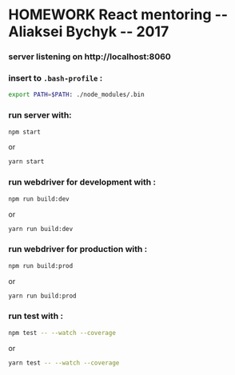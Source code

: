 # HOMEWORK React mentoring -- Aliaksei Bychyk -- 2017 #


### server listening on http://localhost:8060 ###


### insert to `.bash-profile` : ###
```bash
export PATH=$PATH: ./node_modules/.bin
```

### run server with: ###
 ```bash
 npm start
 ```
or
```bash
yarn start
```

### run webdriver for development with : ###
```bash 
npm run build:dev
```
or
```bash
yarn run build:dev
```

### run webdriver for production with : ###
```bash 
npm run build:prod
```
or
```bash
yarn run build:prod
```

### run test with : ###
```bash
npm test -- --watch --coverage
```
or
```bash
yarn test -- --watch --coverage
```